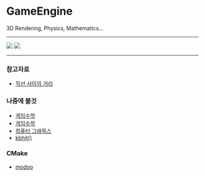 # GameEngine

3D Rendering, Physics, Mathematics...
- - -

![](https://github.com/Jirung-E/JirungEngine/blob/main/screenshots/20220529_161112.gif)
![](https://github.com/Jirung-E/JirungEngine/blob/main/screenshots/20220608_181345.gif)


- - -
### 참고자료
 - [직선 사이의 거리](https://suhak.tistory.com/470)  

### 나중에 볼것
 - [게임수학](https://rito15.github.io/categories/game-mathematics/)
 - [게임수학](https://luv-n-interest.tistory.com/category/Game%20Developer%2C%20%EA%B2%8C%EC%9E%84%EA%B0%9C%EB%B0%9C%EC%9E%90)
 - [컴퓨터 그래픽스](https://professorleejaeman.tistory.com/category/Computer%20Graphics)
 - [kbhit()](https://blog.naver.com/0lovehinaru0/100057065433)

### CMake
 - [modoo](https://modoocode.com/332)  
